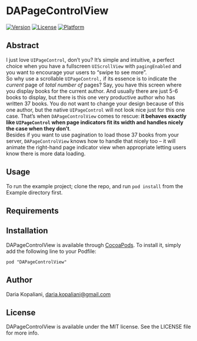 # DAPageControlView

[![Version](https://img.shields.io/cocoapods/v/DAPageControlView.svg?style=flat)](http://cocoadocs.org/docsets/DAPageControlView)
[![License](https://img.shields.io/cocoapods/l/DAPageControlView.svg?style=flat)](http://cocoadocs.org/docsets/DAPageControlView)
[![Platform](https://img.shields.io/cocoapods/p/DAPageControlView.svg?style=flat)](http://cocoadocs.org/docsets/DAPageControlView)

## Abstract

I just love `UIPageControl`, don’t you? It’s simple and intuitive, a perfect choice when you have a fullscreen `UIScrollView` with `pagingEnabled` and you want to encourage your users to “swipe to see more”.  
So why use a scrollable `UIPageControl,` if its essence is to indicate the *current* page of *total number of* pages? Say, you have this screen where you display books for the current author. And usually there are just 5-6 books to display, but there is this one very productive author who has written 37 books. You do not want to change your design because of this one author, but the native `UIPageControl` will not look nice just for this one case. That’s when `DAPageControlView` comes to rescue: **it behaves exactly like `UIPageControl` when page indicators fit its width and handles nicely the case when they don’t**.   
Besides if you want to use pagination to load those 37 books from your server, `DAPageControlView` knows how to handle that nicely too – it will animate the right-hand page indicator view when appropriate letting users know there is more data loading.

## Usage

To run the example project; clone the repo, and run `pod install` from the Example directory first.

## Requirements

## Installation

DAPageControlView is available through [CocoaPods](http://cocoapods.org). To install
it, simply add the following line to your Podfile:

    pod "DAPageControlView"

## Author

Daria Kopaliani, daria.kopaliani@gmail.com

## License

DAPageControlView is available under the MIT license. See the LICENSE file for more info.


